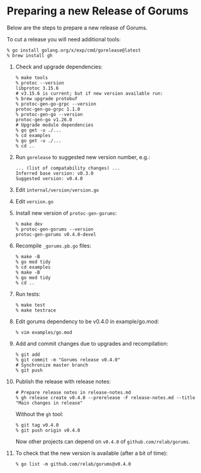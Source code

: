 # Preparing a new Release of Gorums

Below are the steps to prepare a new release of Gorums.

To cut a release you will need additional tools:

```shell
% go install golang.org/x/exp/cmd/gorelease@latest
% brew install gh
```

1. Check and upgrade dependencies:

   ```shell
   % make tools
   % protoc --version
   libprotoc 3.15.6
   # v3.15.6 is current; but if new version available run:
   % brew upgrade protobuf
   % protoc-gen-go-grpc --version
   protoc-gen-go-grpc 1.1.0
   % protoc-gen-go --version
   protoc-gen-go v1.26.0
   # Upgrade module dependencies
   % go get -u ./...
   % cd examples
   % go get -u ./...
   % cd ..
   ```

2. Run `gorelease` to suggested new version number, e.g.:

   ```text
   ... (list of compatability changes) ...
   Inferred base version: v0.3.0
   Suggested version: v0.4.0
   ```

3. Edit `internal/version/version.go`

4. Edit `version.go`

5. Install new version of `protoc-gen-gorums`:

   ```shell
   % make dev
   % protoc-gen-gorums --version
   protoc-gen-gorums v0.4.0-devel
   ```

6. Recompile `_gorums.pb.go` files:

   ```shell
   % make -B
   % go mod tidy
   % cd examples
   % make -B
   % go mod tidy
   % cd ..
   ```

7. Run tests:

   ```shell
   % make test
   % make testrace
   ```

8. Edit gorums dependency to be v0.4.0 in example/go.mod:

   ```shell
   % vim examples/go.mod
   ```

9. Add and commit changes due to upgrades and recompilation:

   ```shell
   % git add
   % git commit -m "Gorums release v0.4.0"
   # Synchronize master branch
   % git push
   ```

10. Publish the release with release notes:

    ```shell
    # Prepare release notes in release-notes.md
    % gh release create v0.4.0 --prerelease -F release-notes.md --title "Main changes in release"
    ```

    Without the `gh` tool:

    ```shell
    % git tag v0.4.0
    % git push origin v0.4.0
    ```

    Now other projects can depend on `v0.4.0` of `github.com/relab/gorums`.

11. To check that the new version is available (after a bit of time):

    ```shell
    % go list -m github.com/relab/gorums@v0.4.0
    ```
